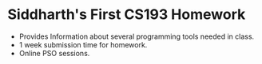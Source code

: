 # Siddharth's First CS193 Homework

- Provides Information about several programming tools needed in class.
- 1 week submission time for homework.
- Online PSO sessions.
